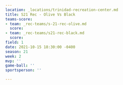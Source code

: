 ```yaml
---
location: _locations/trinidad-recreation-center.md
title: S21 Rec - Olive Vs Black
teams-score:
- team: _rec-teams/s-21-rec-olive.md
  score: 
- team: _rec-teams/s21-rec-black.md
  score: 
field: 1
date: 2021-10-15 18:30:00 -0400
season: 21
week: 2
mvp: ''
game-ball: ''
sportsperson: ''

---
```


